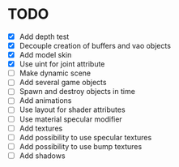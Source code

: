 # TODO

- [x] Add depth test
- [x] Decouple creation of buffers and vao objects
- [x] Add model skin
- [x] Use uint for joint attribute
- [ ] Make dynamic scene
- [ ] Add several game objects
- [ ] Spawn and destroy objects in time
- [ ] Add animations
- [ ] Use layout for shader attributes
- [ ] Use material specular modifier
- [ ] Add textures
- [ ] Add possibility to use specular textures
- [ ] Add possibility to use bump textures
- [ ] Add shadows

